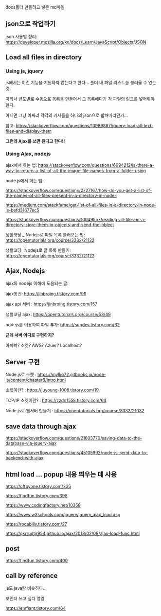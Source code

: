 docs폴더 만들려고 넣은 md파일


## json으로 작업하기

json 사용법 정리: https://developer.mozilla.org/ko/docs/Learn/JavaScript/Objects/JSON

## Load all files in directory

### Using js, jquery

js에서는 이런 기능을 지원하지 않는다고 한다... 폴더 내 파일 리스트를 불러올 수 없는 것.

따라서 년도별로 수동으로 목록을 만들어서 그 목록에다가 각 파일의 링크를 넣어줘야 한다.

아니면 그냥 아싸리 각각의 기사들을 하나의 json으로 합쳐버리던가...

참고: https://stackoverflow.com/questions/13989887/jquery-load-all-text-files-and-display-them

**그런데 Ajax를 쓰면 된다고 한다!!**

### Using Ajax, nodejs

ajax에서 하는 법: https://stackoverflow.com/questions/6994212/is-there-a-way-to-return-a-list-of-all-the-image-file-names-from-a-folder-using

node.js에서 하는 법:

https://stackoverflow.com/questions/2727167/how-do-you-get-a-list-of-the-names-of-all-files-present-in-a-directory-in-node-j

https://medium.com/stackfame/get-list-of-all-files-in-a-directory-in-node-js-befd31677ec5

https://stackoverflow.com/questions/10049557/reading-all-files-in-a-directory-store-them-in-objects-and-send-the-object

생활코딩 _ Nodejs로 파일 목록 불러오는 법: https://opentutorials.org/course/3332/21122

생활코딩_ Nodejs로 글 목록 만들기: https://opentutorials.org/course/3332/21123


## Ajax, Nodejs

ajax와 nodejs 이해에 도움되는 글:

ajax통신: https://jinbroing.tistory.com/99

ajax api 서버 : https://jinbroing.tistory.com/157

생활코딩 ajax: https://opentutorials.org/course/53/49

nodejs를 이용하여 파일 추가: https://supdev.tistory.com/32


**근데 서버 어디로 구현하지?**

아파치? 소켓? AWS? Azuer? Localhost?

## Server 구현

Node.js로 소켓 : https://mylko72.gitbooks.io/node-js/content/chapter8/intro.html

소켓이란? : https://juyoung-1008.tistory.com/19

TCP/IP 소켓이란? : https://zzdd1558.tistory.com/64

Node.js로 웹서버 만들기 : https://opentutorials.org/course/3332/21032


## save data through ajax

https://stackoverflow.com/questions/21603770/saving-data-to-the-database-via-jquery-ajax

https://stackoverflow.com/questions/45105992/node-js-send-data-to-backend-with-ajax


## html load ... popup 내용 띄우는 데 사용

https://offbyone.tistory.com/235

https://findfun.tistory.com/398

https://www.codingfactory.net/10358

https://www.w3schools.com/jquery/jquery_ajax_load.asp

https://rocabilly.tistory.com/27

https://qkrrudtjr954.github.io/ajax/2018/02/08/ajax-load-func.html


## post

https://findfun.tistory.com/400

## call by reference

js도 java랑 비슷하다..

포인터 쓰고 싶다 엉엉

https://emflant.tistory.com/64